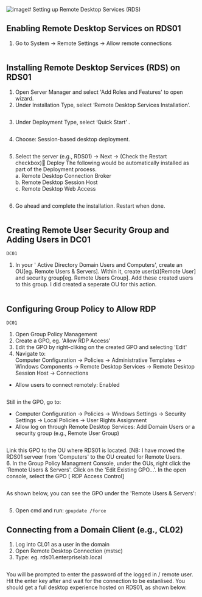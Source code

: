 ![image](https://github.com/user-attachments/assets/5a36794a-d889-488f-b27e-e8db2e243618)# Setting up Remote Desktop Services (RDS)

## Enabling Remote Desktop Services on RDS01
1. Go to System → Remote Settings → Allow remote connections
   <p align="center">
  <img src="https://github.com/user-attachments/assets/50703efe-e1e2-4070-8b58-4d7577a3db2d" alt="">
</p>

## Installing Remote Desktop Services (RDS) on RDS01
1.	Open Server Manager and select 'Add Roles and Features' to open wizard.  
2.	Under Installation Type, select ‘Remote Desktop Services Installation’.
<p align="center">
  <img src="https://github.com/user-attachments/assets/d6abd118-c588-4031-a565-7c7b06b7c81f" alt="">
</p>
  
3.	Under Deployment Type, select ‘Quick Start’ .

<p align="center">
  <img src="https://github.com/user-attachments/assets/8fc45d02-717a-45a5-8066-8a8845dad251" alt="">
</p>
  
4.	Choose: Session-based desktop deployment.

<p align="center">
  <img src="https://github.com/user-attachments/assets/a24eebcc-e19e-4fa4-b18d-69adeafc609f" alt="">
</p>

5.	Select the server (e.g., RDS01) → Next → (Check the Restart checkbox) Deploy
The following would be automatically installed as part of the Deployment process.  
  a.	Remote Desktop Connection Broker  
  b.	Remote Desktop Session Host  
  c.	Remote Desktop Web Access  
<p align="center">
  <img src="https://github.com/user-attachments/assets/e1738811-376e-409d-afb5-33ba2cf01dda" alt="">
</p>

6.	Go ahead and complete the installation. Restart when done.
<p align="center">
  <img src="" alt="">
</p>
  
## Creating Remote User Security Group and Adding Users in DC01
```DC01```
1. In your ' Active Directory Domain Users and Computers', create an OU[eg. Remote Users & Servers]. Within it, create user(s)[Remote User] and security group[eg. Remote Users Group]. Add these created users to this group.
I did created a seperate OU for this action.

<p align="center">
  <img src="https://github.com/user-attachments/assets/fd48f301-53bf-477a-8288-4128534ce0c5" alt="">
</p>

## Configuring Group Policy to Allow RDP
```DC01 ```
1. Open Group Policy Management
2. Create a GPO, eg. 'Allow RDP Access'
3. Edit the GPO by right-cliking on the created GPO and selecting 'Edit'
4. Navigate to:  
Computer Configuration → Policies → Administrative Templates → Windows Components → Remote Desktop Services → Remote Desktop Session Host → Connections  
  - Allow users to connect remotely: Enabled

<p align="center">
  <img src="https://github.com/user-attachments/assets/79b79c86-f822-43fb-b615-32adde44eba7" alt="">
</p>

Still in the GPO, go to:  
 - Computer Configuration → Policies → Windows Settings → Security Settings → Local Policies → User Rights Assignment  
 - Allow log on through Remote Desktop Services: Add Domain Users or a security group (e.g., Remote User Group)  
   <p align="center">
  <img src="https://github.com/user-attachments/assets/6087634b-a615-49e4-8cc4-0c9768f59dcb" alt="">
</p>
  
Link this GPO to the OU where RDS01 is located.  [NB: I have moved the RDS01 serveer from 'Computers' to the OU created for Remote Users.  
6. In the Group Policy Managment Console, under the OUs, right click the 'Remote Users & Servers'. Click on the 'Edit Existing GPO...'. In the open console, select the GPO [ RDP Access Control]  

 <p align="center">
  <img src="https://github.com/user-attachments/assets/8da3fcda-a497-4d59-8388-9609c12b8065" alt="">
</p>
  
As shown below, you can see the GPO under the 'Remote Users & Servers':  

<p align="center">
  <img src="https://github.com/user-attachments/assets/f5bfe084-5520-40d9-9041-a98ff15b7183" alt="">
</p>


5. Open cmd and run:
   ```gpupdate /force```


## Connecting from a Domain Client (e.g., CL02)

1. Log into CL01 as a user in the domain
2. Open Remote Desktop Connection (mstsc)
3. Type: eg. rds01.enterpriselab.local

<p align="center">
  <img src="https://github.com/user-attachments/assets/4aa7bc8d-8131-444e-9fcd-e5f2c0602057" alt="">
</p>

You will be prompted to enter the password of the logged in / remote user. Hit the enter key after and wait for the connection to be estanlised. You should get a full desktop experience hosted on RDS01, as shown below.  


<p align="center">
  <img src="https://github.com/user-attachments/assets/69ff929b-a360-48f6-b1eb-5c77468de2df" alt="">
</p>






<p align="center">
  <img src="" alt="">
</p>

<p align="center">
  <img src="" alt="">
</p>

<p align="center">
  <img src="" alt="">
</p>

<p align="center">
  <img src="" alt="">
</p>

<p align="center">
  <img src="" alt="">
</p>

<p align="center">
  <img src="" alt="">
</p>
